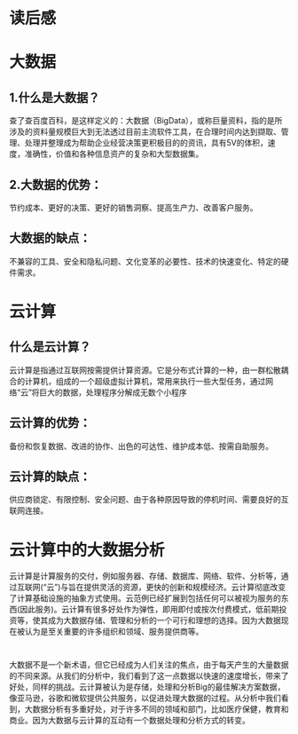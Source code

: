 ﻿# 读后感


# 大数据
## 1.什么是大数据？
查了查百度百科，是这样定义的：大数据（BigData），或称巨量资料，指的是所涉及的资料量规模巨大到无法透过目前主流软件工具，在合理时间内达到撷取、管理、处理并整理成为帮助企业经营决策更积极目的的资讯，具有5V的体积，速度，准确性，价值和各种信息资产的复杂和大型数据集。

## 2.大数据的优势：
节约成本、更好的决策、更好的销售洞察、提高生产力、改善客户服务。
## 大数据的缺点：
不兼容的工具、安全和隐私问题、文化变革的必要性、技术的快速变化、特定的硬件需求。

# 云计算
## 什么是云计算？
云计算是指通过互联网按需提供计算资源。它是分布式计算的一种，由一群松散耦合的计算机，组成的一个超级虚拟计算机，常用来执行一些大型任务，通过网络“云”将巨大的数据，处理程序分解成无数个小程序

## 云计算的优势：
备份和恢复数据、改进的协作、出色的可达性、维护成本低、按需自助服务。
## 云计算的缺点：
供应商锁定、有限控制、安全问题、由于各种原因导致的停机时间、需要良好的互联网连接。

# 云计算中的大数据分析
云计算是计算服务的交付，例如服务器、存储、数据库、网络、软件、分析等，通过互联网(“云”)与旨在提供灵活的资源，更快的创新和规模经济。云计算彻底改变了计算基础设施的抽象方式使用。云范例已经扩展到包括任何可以被视为服务的东西(因此服务)。云计算有很多好处作为弹性，即用即付或按次付费模式，低前期投资等，使其成为大数据存储、管理和分析的一个可行和理想的选择。因为大数据现在被认为是至关重要的许多组织和领域、服务提供商等。

# 

大数据不是一个新术语，但它已经成为人们关注的焦点，由于每天产生的大量数据的不同来源。从我们的分析中，我们看到了这一点数据以快速的速度增长，带来了好处，同样的挑战。云计算被认为是存储，处理和分析Big的最佳解决方案数据，像亚马逊，谷歌和微软提供公共服务，以促进处理大数据的过程。从分析中我们看到，大数据分析有多重好处，对于许多不同的领域和部门，比如医疗保健，教育和商业。因为大数据与云计算的互动有一个数据处理和分析方式的转变。